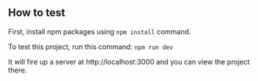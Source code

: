 ## How to test

First, install npm packages using `npm install` command.

To test this project, run this command:
`npm run dev`

It will fire up a server at http://localhost:3000 and you can view the project there.